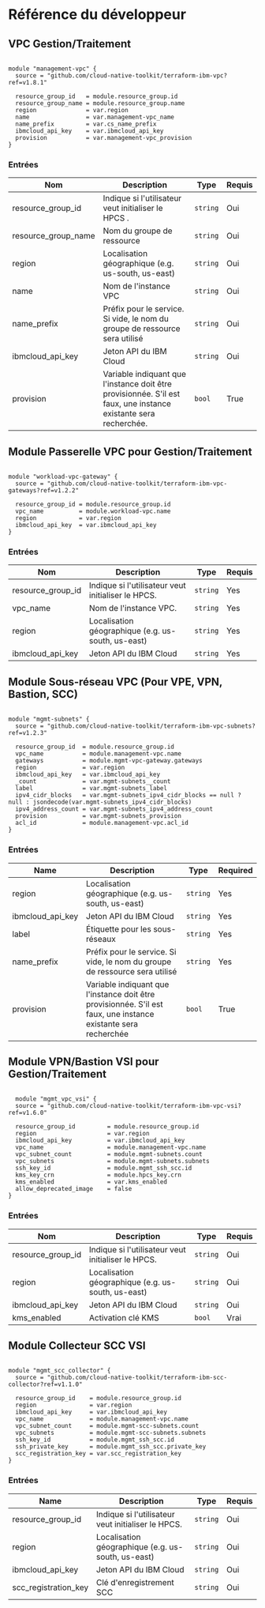 # Référence du développeur

## VPC Gestion/Traitement 

``` {terraform}

module "management-vpc" {
  source = "github.com/cloud-native-toolkit/terraform-ibm-vpc?ref=v1.8.1"

  resource_group_id   = module.resource_group.id
  resource_group_name = module.resource_group.name
  region              = var.region
  name                = var.management-vpc_name
  name_prefix         = var.cs_name_prefix
  ibmcloud_api_key    = var.ibmcloud_api_key
  provision           = var.management-vpc_provision
}

```

### Entrées

| Nom                | Description                                                                  | Type     | Requis   |
|--------------------|------------------------------------------------------------------------------|----------|----------|
| resource_group_id  | Indique si l'utilisateur veut initialiser le HPCS         .                  | `string` | Oui      |
| resource_group_name| Nom du groupe de ressource                                                   | `string` | Oui      |
| region             | Localisation géographique (e.g. us-south, us-east)                           | `string` | Oui      |
| name               | Nom de l'instance VPC                                                        | `string` | Oui      |
| name_prefix        | Préfix pour le service. Si vide, le nom du groupe de ressource sera utilisé  | `string` | Oui      |
| ibmcloud_api_key   | Jeton API du IBM Cloud                                                       | `string` | Oui      |
| provision          | Variable indiquant que l'instance doit être provisionnée. S'il est faux, une instance existante sera recherchée.                                                  | `bool` | True      |

## Module Passerelle VPC pour Gestion/Traitement

``` {terraform}

module "workload-vpc-gateway" {
  source = "github.com/cloud-native-toolkit/terraform-ibm-vpc-gateways?ref=v1.2.2"

  resource_group_id = module.resource_group.id
  vpc_name          = module.workload-vpc.name
  region            = var.region
  ibmcloud_api_key  = var.ibmcloud_api_key
}

```

### Entrées

| Nom               | Description                                                             | Type     | Requis   |
|-------------------|-------------------------------------------------------------------------|----------|----------|
| resource_group_id | Indique si l'utilisateur veut initialiser le HPCS.                      | `string` | Yes      |
| vpc_name          | Nom de l'instance VPC.                                                  | `string` | Yes      |
| region            | Localisation géographique (e.g. us-south, us-east)                      | `string` | Yes      |
| ibmcloud_api_key  | Jeton API du IBM Cloud                                                  | `string` | Yes      |

## Module Sous-réseau VPC (Pour VPE, VPN, Bastion, SCC)

``` {terraform}

module "mgmt-subnets" {
  source = "github.com/cloud-native-toolkit/terraform-ibm-vpc-subnets?ref=v1.2.3"

  resource_group_id  = module.resource_group.id
  vpc_name           = module.management-vpc.name
  gateways           = module.mgmt-vpc-gateway.gateways
  region             = var.region
  ibmcloud_api_key   = var.ibmcloud_api_key
  _count             = var.mgmt-subnets__count
  label              = var.mgmt-subnets_label
  ipv4_cidr_blocks   = var.mgmt-subnets_ipv4_cidr_blocks == null ? null : jsondecode(var.mgmt-subnets_ipv4_cidr_blocks)
  ipv4_address_count = var.mgmt-subnets_ipv4_address_count
  provision          = var.mgmt-subnets_provision
  acl_id             = module.management-vpc.acl_id
}

```

### Entrées

| Name              | Description                                                             | Type     | Required |
|-------------------|-------------------------------------------------------------------------|----------|----------|
| region            | Localisation géographique (e.g. us-south, us-east)                      | `string` | Yes      |
| ibmcloud_api_key  | Jeton API du IBM Cloud                                                  | `string` | Yes      |
|label              | Étiquette pour les sous-réseaux                                         | `string` | Yes      |
| name_prefix       | Préfix pour le service. Si vide, le nom du groupe de ressource sera utilisé                                                 | `string` | Yes      |
| provision         | Variable indiquant que l'instance doit être provisionnée. S'il est faux, une instance existante sera recherchée                                                  | `bool` | True      |

## Module VPN/Bastion VSI pour Gestion/Traitement

``` {terraform}

  module "mgmt_vpc_vsi" {
  source = "github.com/cloud-native-toolkit/terraform-ibm-vpc-vsi?ref=v1.6.0"

  resource_group_id         = module.resource_group.id
  region                    = var.region
  ibmcloud_api_key          = var.ibmcloud_api_key
  vpc_name                  = module.management-vpc.name
  vpc_subnet_count          = module.mgmt-subnets.count
  vpc_subnets               = module.mgmt-subnets.subnets
  ssh_key_id                = module.mgmt_ssh_scc.id
  kms_key_crn               = module.hpcs_key.crn
  kms_enabled               = var.kms_enabled
  allow_deprecated_image    = false
}
```

### Entrées

| Nom               | Description                                                             | Type     | Requis   |
|-------------------|-------------------------------------------------------------------------|----------|----------|
| resource_group_id | Indique si l'utilisateur veut initialiser le HPCS.                      | `string` | Oui      |
| region            | Localisation géographique (e.g. us-south, us-east)                      | `string` | Oui      |
| ibmcloud_api_key  | Jeton API du IBM Cloud                                                   | `string` | Oui      |
| kms_enabled       | Activation clé KMS                                                      | `bool`   | Vrai     |

## Module Collecteur SCC VSI

``` {terraform}

module "mgmt_scc_collector" {
  source = "github.com/cloud-native-toolkit/terraform-ibm-scc-collector?ref=v1.1.0"

  resource_group_id    = module.resource_group.id
  region               = var.region
  ibmcloud_api_key     = var.ibmcloud_api_key
  vpc_name             = module.management-vpc.name
  vpc_subnet_count     = module.mgmt-scc-subnets.count
  vpc_subnets          = module.mgmt-scc-subnets.subnets
  ssh_key_id           = module.mgmt_ssh_scc.id
  ssh_private_key      = module.mgmt_ssh_scc.private_key
  scc_registration_key = var.scc_registration_key
}
```

### Entrées

| Name              | Description                                                             | Type     | Requis |
|-------------------|-------------------------------------------------------------------------|----------|----------|
| resource_group_id | Indique si l'utilisateur veut initialiser le HPCS.                      | `string` | Oui      |
| region            | Localisation géographique (e.g. us-south, us-east)                      | `string` | Oui      |
| ibmcloud_api_key  | Jeton API du IBM Cloud                                                  | `string` | Oui      |
| scc_registration_key | Clé d'enregistrement SCC                                             | `string` | Oui      |

